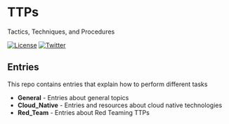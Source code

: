 # TTPs

Tactics, Techniques, and Procedures

[![License](https://img.shields.io/badge/license-GPL3-lightgrey.svg)](https://www.gnu.org/licenses/gpl-3.0.en.html) [![Twitter](https://img.shields.io/badge/twitter-sneakerhax-38A1F3?logo=twitter)](https://twitter.com/sneakerhax)

## Entries

This repo contains entries that explain how to perform different tasks

* **General** - Entries about general topics
* **Cloud_Native** - Entries and resources about cloud native technologies
* **Red_Team** - Entries about Red Teaming TTPs
